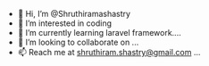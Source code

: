 - 👋 Hi, I’m @Shruthiramashastry
- 👀 I’m interested in coding
- 🌱 I’m currently learning laravel framework....
- 💞️ I’m looking to collaborate on ...
- 📫 Reach me at shruthiram.shastry@gmail.com ...

<!---
Shruthiramashastry/Shruthiramashastry is a ✨ special ✨ repository because its `README.md` (this file) appears on your GitHub profile.
You can click the Preview link to take a look at your changes.
--->
